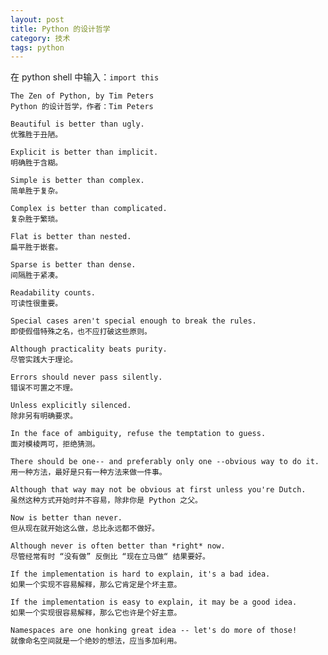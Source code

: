 ```yaml
---
layout: post
title: Python 的设计哲学
category: 技术
tags: python
---
```


在 python shell 中输入：`import this`

    The Zen of Python, by Tim Peters
    Python 的设计哲学，作者：Tim Peters
    
    Beautiful is better than ugly.
    优雅胜于丑陋。
    
    Explicit is better than implicit.
    明确胜于含糊。
    
    Simple is better than complex.
    简单胜于复杂。
    
    Complex is better than complicated.
    复杂胜于繁琐。
    
    Flat is better than nested.
    扁平胜于嵌套。
    
    Sparse is better than dense.
    间隔胜于紧凑。
    
    Readability counts.
    可读性很重要。
    
    Special cases aren't special enough to break the rules.
    即使假借特殊之名，也不应打破这些原则。
    
    Although practicality beats purity.
    尽管实践大于理论。
    
    Errors should never pass silently.
    错误不可置之不理。
    
    Unless explicitly silenced.
    除非另有明确要求。
    
    In the face of ambiguity, refuse the temptation to guess.
    面对模棱两可，拒绝猜测。
    
    There should be one-- and preferably only one --obvious way to do it.
    用一种方法，最好是只有一种方法来做一件事。
    
    Although that way may not be obvious at first unless you're Dutch.
    虽然这种方式开始时并不容易，除非你是 Python 之父。
    
    Now is better than never.
    但从现在就开始这么做，总比永远都不做好。
    
    Although never is often better than *right* now.
    尽管经常有时 “没有做” 反倒比 “现在立马做“ 结果要好。
    
    If the implementation is hard to explain, it's a bad idea.
    如果一个实现不容易解释，那么它肯定是个坏主意。
    
    If the implementation is easy to explain, it may be a good idea.
    如果一个实现很容易解释，那么它也许是个好主意。
    
    Namespaces are one honking great idea -- let's do more of those!
    就像命名空间就是一个绝妙的想法，应当多加利用。
